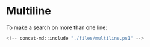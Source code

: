 # Multiline

To make a search on more than one line:

```powershell
<!-- concat-md::include "./files/multiline.ps1" -->
```
